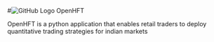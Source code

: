 #![GitHub Logo](https://github.com/user-attachments/assets/f40fbe60-d826-49f2-859f-71e296c96a25)
 OpenHFT

OpenHFT is a python application that enables retail traders to deploy quantitative trading strategies for indian markets
